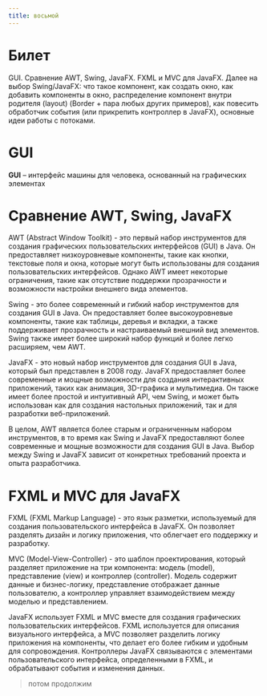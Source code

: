 ```yaml
---
title: восьмой
---
```

# Билет
GUI. Сравнение AWT, Swing, JavaFX. FXML и MVC для JavaFX. Далее на выбор Swing/JavaFX: что такое компонент, как создать окно, как добавить компоненты в окно, распределение компонент внутри родителя (layout) (Border + пара любых других примеров), как повесить обработчик события (или прикрепить контроллер в JavaFX), основные идеи работы с потоками.

# GUI
**GUI** – интерфейс машины для человека, основанный на графических элементах

# Сравнение AWT, Swing, JavaFX
AWT (Abstract Window Toolkit) - это первый набор инструментов для создания графических пользовательских интерфейсов (GUI) в Java. Он предоставляет низкоуровневые компоненты, такие как кнопки, текстовые поля и окна, которые могут быть использованы для создания пользовательских интерфейсов. Однако AWT имеет некоторые ограничения, такие как отсутствие поддержки прозрачности и возможности настройки внешнего вида элементов.

Swing - это более современный и гибкий набор инструментов для создания GUI в Java. Он предоставляет более высокоуровневые компоненты, такие как таблицы, деревья и вкладки, а также поддерживает прозрачность и настраиваемый внешний вид элементов. Swing также имеет более широкий набор функций и более легко расширяем, чем AWT.

JavaFX - это новый набор инструментов для создания GUI в Java, который был представлен в 2008 году. JavaFX предоставляет более современные и мощные возможности для создания интерактивных приложений, таких как анимация, 3D-графика и мультимедиа. Он также имеет более простой и интуитивный API, чем Swing, и может быть использован как для создания настольных приложений, так и для разработки веб-приложений.

В целом, AWT является более старым и ограниченным набором инструментов, в то время как Swing и JavaFX предоставляют более современные и мощные возможности для создания GUI в Java. Выбор между Swing и JavaFX зависит от конкретных требований проекта и опыта разработчика.

# FXML и MVC для JavaFX
FXML (FXML Markup Language) - это язык разметки, используемый для создания пользовательского интерфейса в JavaFX. Он позволяет разделять дизайн и логику приложения, что облегчает его поддержку и разработку.

MVC (Model-View-Controller) - это шаблон проектирования, который разделяет приложение на три компонента: модель (model), представление (view) и контроллер (controller). Модель содержит данные и бизнес-логику, представление отображает данные пользователю, а контроллер управляет взаимодействием между моделью и представлением.

JavaFX использует FXML и MVC вместе для создания графических пользовательских интерфейсов. FXML используется для описания визуального интерфейса, а MVC позволяет разделить логику приложения на компоненты, что делает его более гибким и удобным для сопровождения. Контроллеры JavaFX связываются с элементами пользовательского интерфейса, определенными в FXML, и обрабатывают события и изменения данных.

> потом продолжим